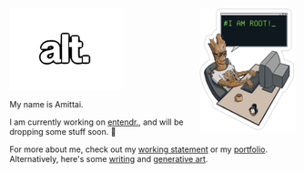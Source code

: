 <img src="public/root.png" width="170" align="right">

<img src="public/alt-logo2.svg" width="200">

My name is Amittai.  

I am currently working on [entendr.][entendr], and will be dropping some 
stuff soon. :construction:  

For more about me, check out my [working statement][statement] or my
[portfolio][portfolio].  
Alternatively, here's some [writing][blog] and [generative art][art].

[statement]:  https://amittai.work
[portfolio]:  https://amittai.studio

[blog]:       https://txt.amittai.studio
[art]:        https://amittai.art
[entendr]:    https://entendr.life
